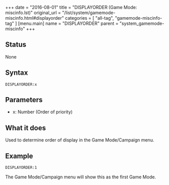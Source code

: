 +++
date = "2016-08-01"
title = "DISPLAYORDER (Game Mode: miscinfo.lst)"
original_url = "/list/system/gamemode-miscinfo.html#displayorder"
categories = [ "all-tag", "gamemode-miscinfo-tag" ]
[menu.main]
    name = "DISPLAYORDER"
    parent = "system_gamemode-miscinfo"
+++

## Status

None

## Syntax

`DISPLAYORDER:x`

## Parameters

-   x: Number (Order of priority)



What it does
------------

Used to determine order of display in the Game Mode/Campaign menu.

Example
-------

`DISPLAYORDER:1`

The Game Mode/Campaign menu will show this as the first Game Mode.

